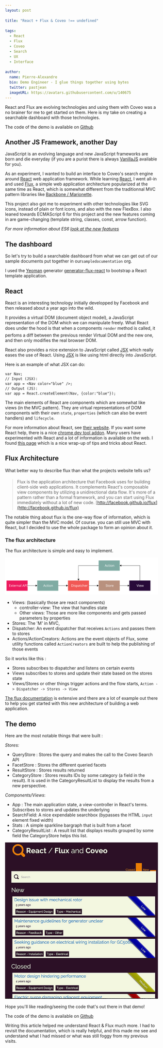 ```yaml
---
layout: post

title: "React + Flux & Coveo !== undefined"

tags:
  - React
  - Flux
  - Coveo
  - Search
  - UX
  - Interface

author:
  name: Pierre-Alexandre
  bio: Demo Engineer - I glue things together using bytes
  twitter: pastjean
  imageURL: https://avatars.githubusercontent.com/u/140675
---
```


[vanillajs]: http://vanilla-js.com/
[react]: https://facebook.github.io/react/
[jsx]: https://facebook.github.io/react/docs/jsx-in-depth.html
[flux]: http://facebook.github.io/flux/
[reacttips]: http://aeflash.com/2015-02/react-tips-and-best-practices.html

[yeoman]: http://yeoman.io/
[yeomangenerator]: https://github.com/banderson/generator-flux-react

[marionette]: http://marionettejs.com/

[githubrepo]: https://github.com/pastjean/react-flux-coveo-experiments
[learnes6]: https://babeljs.io/docs/learn-es6/

React and Flux are evolving technologies and using them with Coveo was a
no brainer for me to get started on them. Here is my take on creating a searchable
dashboard with those technologies.

The code of the demo is available on [Github][githubrepo]

<!-- more -->

## Another JS Framework, another Day

JavaScript is an evolving language and new JavaScript frameworks are born and die everyday (if you are a purist there is always [VanillaJS][vanillajs] available for you).

As an experiment, I wanted to build an interface to Coveo's  search engine around [React][react] web application framework. While learning [React][react], I went all-in and used [Flux][flux], a simple web application architecture popularized at the same time as React, which is somewhat different from the traditionnal MVC pattern libraries like [Backbone / Marionette][marionette].

This project also got me to experiment with other technologies like SVG icons, instead of plain or font icons, and also with the new FlexBox. I also leaned towards ECMAScript 6 for this project and the new features coming in are game-changing (template string, classes, const, arrow function).

_For more information about ES6 [look at the new features][learnes6]_

## The dashboard

So let's try to build a searchable dashboard from what we can get out of our
sample documents put together in our`sampledocumentation` org.

I used the [Yeoman][yeoman] generator [generator-flux-react][yeomangenerator] to
bootstrap a React template application.

## React

React is an interesting technology initially developped by Facebook and then released about a year ago into the wild.


It provides a virtual DOM (document object model), a JavaScript representation of the DOM which we can manipulate freely. What React does under the hood is that when a components `render` method is called, it perfoms a diff between the previous render Virtual DOM and the new one, and then only modifies the real browser DOM.

React also provides a nice extension to JavaScript called [JSX][jsx] which really eases the use of React. Using [JSX][jsx] is like using html directly into JavaScript.

Here is an example of what JSX can do:

    var Nav;
    // Input (JSX):
    var app = <Nav color="blue" />;
    // Output (JS):
    var app = React.createElement(Nav, {color:"blue"});


The main elements of React are components which are somewhat like views (in the MVC pattern). They are virtual representations of DOM components with their own `state`, `properties` (which can also be event handlers) and `lifecycle`.

For more information about React, see [their website][react]. If you want some React help, there is a nice [chrome dev tool addon](https://chrome.google.com/webstore/detail/react-developer-tools/fmkadmapgofadopljbjfkapdkoienihi). Many users have experimented with React and a lot of information is available on the web. I found [this page][reacttips] which is a nice wrap-up of tips and tricks about React.

## Flux Architecture

What better way to describe flux than what the projects website tells us?

> Flux is the application architecture that Facebook uses for building
> client-side web applications. It complements React's composable view
> components by utilizing a unidirectional data flow. It's more of a pattern
> rather than a formal framework, and you can start using Flux immediately
> without a lot of new code.
> [http://facebook.github.io/flux](http://facebook.github.io/flux)

The notable thing about flux is the one-way flow of information, which is quite simpler than the MVC model. Of course. you can still use MVC with React, but I decided to use the whole package to form an opinion about it.

### The flux architecture

The flux architecture is simple and easy to implement.

![Flux architecture diagram](/images/fluxdiagram.svg)

- Views: (basically those are react components)
  - controller-view: The view that handles state
  - Other views: Those are more like components and gets passed parameters by properties
- Stores: The 'M' in MVC,
- Dispatcher: An event dispatcher that receives `Actions` and passes them to
    stores
- Actions/ActionCreators: Actions are the event objects  of Flux, some utility functions
    called `ActionCreators` are built to help the publishing of those events

So it works like this :

- Stores subscribes to dispatcher and listens on certain events
- Views subscribes to stores and update their state based on the stores state
- Views/Stores or other things trigger actions and the flow starts,
  `Action -> Dispatcher -> Stores -> View`

[The flux documentation][flux] is extensive and there are a lot of example
out there to help you get started with this new architecture of building a web
application.

## The demo

Here are the most notable things that were built :

*Stores:*

- QueryStore : Stores the query and makes the call to the Coveo Search API
- FacetStore : Stores the different queried facets
- ResultStore : Stores results returned
- CategoryStore : Stores results IDs by some category (a field in the result).
    It is used in the CategoryResultList to display the results from a new
    perspective.

*Components/Views*:

- App : The main application state, a view-controller in React's terms. Subscribes
    to stores and updates the underlying
- SearchField: A nice expendable searchbox (bypasses the HTML `input` element fixed
    width)
- Stats : A simple sparkline bargraph that is built from a facet
- CategoryResultList : A result list that displays results grouped by some field
    the CategoryStore helps this list.

![demo screenshot](/images/reactfluxcoveodemo.jpg)

Hope you'll like reading/seeing the code that's out there in that demo!

The code of the demo is available on [Github][githubrepo]

Writing this article helped me understand React & Flux much more. I had to revisit the documentation, which is really helpful, and this made me see and understand what I had missed or what was still foggy from my previous visits.
